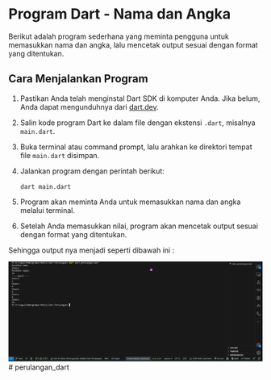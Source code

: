 # Program Dart - Nama dan Angka

Berikut adalah program sederhana yang meminta pengguna untuk memasukkan nama dan angka, lalu mencetak output sesuai dengan format yang ditentukan.

## Cara Menjalankan Program

1. Pastikan Anda telah menginstal Dart SDK di komputer Anda. Jika belum, Anda dapat mengunduhnya dari [dart.dev](https://dart.dev/get-dart).

2. Salin kode program Dart ke dalam file dengan ekstensi `.dart`, misalnya `main.dart`.

3. Buka terminal atau command prompt, lalu arahkan ke direktori tempat file `main.dart` disimpan.

4. Jalankan program dengan perintah berikut:

   ```shell
   dart main.dart
   ```

5. Program akan meminta Anda untuk memasukkan nama dan angka melalui terminal.

6. Setelah Anda memasukkan nilai, program akan mencetak output sesuai dengan format yang ditentukan.

Sehingga output nya menjadi seperti dibawah ini :

![img](/img/outputne.png)# perulangan_dart

